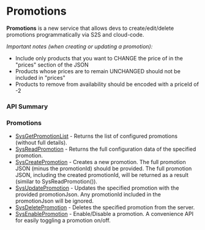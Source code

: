 # Promotions





**Promotions** is a new service that allows devs to create/edit/delete promotions programmatically via S2S and cloud-code.

*Important notes (when creating or updating a promotion):*

* Include only products that you want to CHANGE the price of in the "prices" section of the JSON
* Products whose prices are to remain UNCHANGED should not be included in "prices"
* Products to remove from availability should be encoded with a priceId of -2
### API Summary

### Promotions
* [SysGetPromotionList](/api/s2s/promotions/sysgetpromotionlist) - Returns the list of configured promotions (without full details).
* [SysReadPromotion](/api/s2s/promotions/sysreadpromotion) - Returns the full configuration data of the specified promotion.
* [SysCreatePromotion](/api/s2s/promotions/syscreatePromotion) - Creates a new promotion. The full promotion JSON (minus the promotionId) should be provided. The full promotion JSON, including the created promotionId, will be returned as a result (similar to SysReadPromotion()).
* [SysUpdatePromotion](/api/s2s/promotions/sysupdatePromotion) - Updates the specified promotion with the provided promotionJson. Any promotionId included in the promotionJson will be ignored.
* [SysDeletePromotion](/api/s2s/promotions/sysdeletePromotion) - Deletes the specified promotion from the server.
* [SysEnablePromotion](/api/s2s/promotions/sysenablePromotion) - Enable/Disable a promotion. A convenience API for easily toggling a promotion on/off.


<DocCardList />
